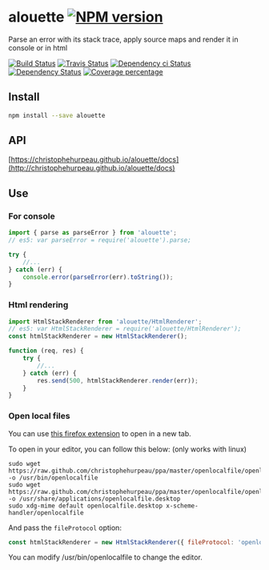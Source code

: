 # alouette [![NPM version][npm-image]][npm-url]

Parse an error with its stack trace, apply source maps and render it in console or in html

[![Build Status][circleci-status-image]][circleci-status-url]
[![Travis Status][travisci-status-image]][travisci-status-url]
[![Dependency ci Status][dependencyci-image]][dependencyci-url]
[![Dependency Status][daviddm-image]][daviddm-url]
[![Coverage percentage][coverage-image]][coverage-url]

## Install

```sh
npm install --save alouette
```


## API

[https://christophehurpeau.github.io/alouette/docs](http://christophehurpeau.github.io/alouette/docs)


## Use

### For console

```js
import { parse as parseError } from 'alouette';
// es5: var parseError = require('alouette').parse;

try {
    //...
} catch (err) {
    console.error(parseError(err).toString());
}
```

### Html rendering

```js
import HtmlStackRenderer from 'alouette/HtmlRenderer';
// es5: var HtmlStackRenderer = require('alouette/HtmlRenderer');
const htmlStackRenderer = new HtmlStackRenderer();

function (req, res) {
    try {
        //...
    } catch (err) {
        res.send(500, htmlStackRenderer.render(err));
    }
}

```

### Open local files

You can use [this firefox extension](https://addons.mozilla.org/en-US/firefox/addon/locallink/) to open in a new tab.

To open in your editor, you can follow this below: (only works with linux)

```
sudo wget https://raw.github.com/christophehurpeau/ppa/master/openlocalfile/openlocalfile -o /usr/bin/openlocalfile
sudo wget https://raw.github.com/christophehurpeau/ppa/master/openlocalfile/openlocalfile.desktop -o /usr/share/applications/openlocalfile.desktop
sudo xdg-mime default openlocalfile.desktop x-scheme-handler/openlocalfile
```

And pass the `fileProtocol` option:
```js
const htmlStackRenderer = new HtmlStackRenderer({ fileProtocol: 'openlocalfile' });
```

You can modify /usr/bin/openlocalfile to change the editor.

[npm-image]: https://img.shields.io/npm/v/alouette.svg?style=flat-square
[npm-url]: https://npmjs.org/package/alouette
[daviddm-image]: https://david-dm.org/christophehurpeau/alouette.svg?style=flat-square
[daviddm-url]: https://david-dm.org/christophehurpeau/alouette
[dependencyci-image]: https://dependencyci.com/github/christophehurpeau/alouette/badge?style=flat-square
[dependencyci-url]: https://dependencyci.com/github/christophehurpeau/alouette
[circleci-status-image]: https://img.shields.io/circleci/project/christophehurpeau/alouette/master.svg?style=flat-square
[circleci-status-url]: https://circleci.com/gh/christophehurpeau/alouette
[travisci-status-image]: https://img.shields.io/travis/christophehurpeau/alouette/master.svg?style=flat-square
[travisci-status-url]: https://travis-ci.org/christophehurpeau/alouette
[coverage-image]: https://img.shields.io/codecov/c/github/christophehurpeau/alouette/master.svg?style=flat-square
[coverage-url]: https://codecov.io/gh/christophehurpeau/alouette
[docs-coverage-url]: https://christophehurpeau.github.io/alouette/coverage/lcov-report/
